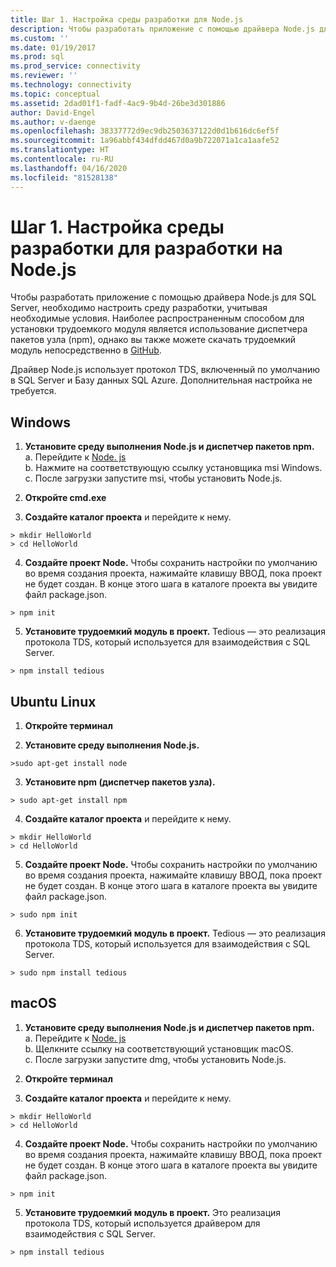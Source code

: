 ```yaml
---
title: Шаг 1. Настройка среды разработки для Node.js
description: Чтобы разработать приложение с помощью драйвера Node.js для SQL Server, необходимо настроить среду разработки, учитывая необходимые условия.
ms.custom: ''
ms.date: 01/19/2017
ms.prod: sql
ms.prod_service: connectivity
ms.reviewer: ''
ms.technology: connectivity
ms.topic: conceptual
ms.assetid: 2dad01f1-fadf-4ac9-9b4d-26be3d301886
author: David-Engel
ms.author: v-daenge
ms.openlocfilehash: 38337772d9ec9db2503637122d0d1b616dc6ef5f
ms.sourcegitcommit: 1a96abbf434dfdd467d0a9b722071a1ca1aafe52
ms.translationtype: HT
ms.contentlocale: ru-RU
ms.lasthandoff: 04/16/2020
ms.locfileid: "81528138"
---
```

# <a name="step-1--configure-development-environment-for-nodejs-development"></a>Шаг 1.  Настройка среды разработки для разработки на Node.js
Чтобы разработать приложение с помощью драйвера Node.js для SQL Server, необходимо настроить среду разработки, учитывая необходимые условия.  Наиболее распространенным способом для установки трудоемкого модуля является использование диспетчера пакетов узла (npm), однако вы также можете скачать трудоемкий модуль непосредственно в [GitHub](https://github.com/pekim/tedious).  
  
Драйвер Node.js использует протокол TDS, включенный по умолчанию в SQL Server и Базу данных SQL Azure.  Дополнительная настройка не требуется.  
  
## <a name="windows"></a>Windows  
  
1. **Установите среду выполнения Node.js и диспетчер пакетов npm.**  
а. Перейдите к [Node. js](https://nodejs.org/en/download/)  
b. Нажмите на соответствующую ссылку установщика msi Windows.   
c. После загрузки запустите msi, чтобы установить Node.js.  
  
2. **Откройте cmd.exe**  
  
3. **Создайте каталог проекта** и перейдите к нему.    
```  
> mkdir HelloWorld  
> cd HelloWorld  
```  
4. **Создайте проект Node.**  Чтобы сохранить настройки по умолчанию во время создания проекта, нажимайте клавишу ВВОД, пока проект не будет создан. В конце этого шага в каталоге проекта вы увидите файл package.json.  
```  
> npm init  
```  
  
5. **Установите трудоемкий модуль в проект.**  Tedious — это реализация протокола TDS, который используется для взаимодействия с SQL Server.  
```  
> npm install tedious  
```  
  
## <a name="ubuntu-linux"></a>Ubuntu Linux  
  
1.  **Откройте терминал**  
  
2. **Установите среду выполнения Node.js.**  
```  
>sudo apt-get install node  
```  
3. **Установите npm (диспетчер пакетов узла).**  
```  
> sudo apt-get install npm  
```  
4. **Создайте каталог проекта** и перейдите к нему.    
```  
> mkdir HelloWorld  
> cd HelloWorld  
```  
  
5. **Создайте проект Node.**  Чтобы сохранить настройки по умолчанию во время создания проекта, нажимайте клавишу ВВОД, пока проект не будет создан. В конце этого шага в каталоге проекта вы увидите файл package.json.  
```  
> sudo npm init  
```  
  
6. **Установите трудоемкий модуль в проект.**  Tedious — это реализация протокола TDS, который используется для взаимодействия с SQL Server.  
```  
> sudo npm install tedious  
```  
  
## <a name="macos"></a>macOS  
  
1. **Установите среду выполнения Node.js и диспетчер пакетов npm.**  
а. Перейдите к [Node. js](https://nodejs.org/en/download/)  
b. Щелкните ссылку на соответствующий установщик macOS.  
c. После загрузки запустите dmg, чтобы установить Node.js.  
  
2. **Откройте терминал**  
  
3. **Создайте каталог проекта** и перейдите к нему.    
```  
> mkdir HelloWorld  
> cd HelloWorld  
```  
  
4. **Создайте проект Node.**  Чтобы сохранить настройки по умолчанию во время создания проекта, нажимайте клавишу ВВОД, пока проект не будет создан. В конце этого шага в каталоге проекта вы увидите файл package.json.  
```  
> npm init  
```  
  
5. **Установите трудоемкий модуль в проект.**  Это реализация протокола TDS, который используется драйвером для взаимодействия с SQL Server.  
```  
> npm install tedious  
```  
